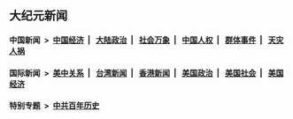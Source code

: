 ## 大纪元新闻

#### 中国新闻 &nbsp;>&nbsp; [中国经济](indexes/ncid283/README.md?04072045) &nbsp;| &nbsp; [大陆政治](indexes/ncid277/README.md?04072045) &nbsp;| &nbsp; [社会万象](indexes/ncid282/README.md?04072045) &nbsp;| &nbsp; [中国人权](indexes/ncid278/README.md?04072045) &nbsp;| &nbsp; [群体事件](indexes/ncid279/README.md?04072045) &nbsp;| &nbsp; [天灾人祸](indexes/ncid280/README.md?04072045)

#### 国际新闻 &nbsp;>&nbsp; [美中关系](indexes/nf1412576/README.md?04072045) &nbsp;| &nbsp; [台湾新闻](indexes/ncid1349361/README.md?04072045) &nbsp;| &nbsp; [香港新闻](indexes/ncid1349362/README.md?04072045) &nbsp;| &nbsp; [美国政治](indexes/ncid1078159/README.md?04072045) &nbsp;| &nbsp; [美国社会](indexes/ncid1078160/README.md?04072045) &nbsp;| &nbsp; [美国经济](indexes/ncid1078158/README.md?04072045)

#### 特别专题 &nbsp;>&nbsp; [中共百年历史](https://github.com/epoch-news/epoch-special/blob/master/README.md?04072045)  
